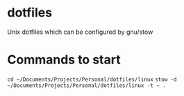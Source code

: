 # dotfiles
Unix dotfiles which can be configured by gnu/stow

# Commands to start
`cd ~/Documents/Projects/Personal/dotfiles/linux`
`stow -d ~/Documents/Projects/Personal/dotfiles/linux -t ~ .`
